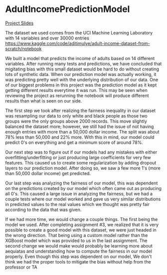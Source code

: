 # AdultIncomePredictionModel

[Project Slides](https://docs.google.com/presentation/d/1wlX1ak79aP0rGmflBEt2sHieJBmz0I-9mw0_XTRJn8c/edit?usp=sharing)

The dataset we used comes from the UCI Machine Learning Laboratory with 14 variables and over 30000 entries
https://www.kaggle.com/code/aditimulye/adult-income-dataset-from-scratch/notebook 

We built a model that predicts the income of adults based on 14 different variables.
After running many tests and predictions, we have concluded that migitating bias with this small dataset would be hard to do without creating lots of synthetic data. When our prediction model was actually working, it was predicting pretty well with the underlying distribution of our data. One of our biggest problems in this project was the prediction model as it kept getting different results everytime it was run. This may be seen when reviewing the project as rerunning the notebook will produce different results than what is seen on our side.

The first step we took after realizing the fairness inequality in our dataset was resampling our data to only white and black people as those two groups were the only groups above 2000 records. This move slightly balanced the dataset more; however, we still had the issue of not having enough entries with more than a 50,000 dollar income. The split was about 78% less than 50,000 and 22% more. With this in mind, our model could predict 0's on everything and get a minimum score of around 78%.

Our next step was to figure out if our models had any mistakes with either overfitting/underfitting or just producing large coefficients for very few features. This caused us to create some regularization by adding dropout layers to our prediction model. After doing so, we saw a few more 1's (more than 50,000 dollar income) get predicted.

Our last step was analyzing the fairness of our model, this was dependent on the predictions created by our model which often came out as producing all 0's. This caused a large issue in analyzing the fairness, but we had a couple tests where our model worked and gave us very similar distributions in predicted values to the real values which we thought was pretty fair according to the data that was given.

If we had more time, we would change a couple things. The first being the model we used. After completing assignment #3, we realized that it is very possible to create a good model with this dataset, we were just headed in the wrong direction. That being using a custom model rather than the XGBoost model which was provided to us in the last assignment. The second change we would make would probably be learning more about aequiatas and understanding how to compute the fairness in our model properly. Even though this step was dependent on our model, We don't think we had the proper tools to mitigate the bias without help from the professor or TA
